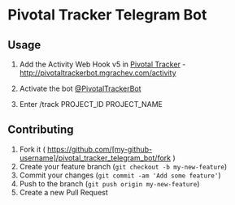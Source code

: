 # Pivotal Tracker Telegram Bot

## Usage

1. Add the Activity Web Hook v5 in [Pivotal Tracker](http://pivotaltracker.com) - http://pivotaltrackerbot.mgrachev.com/activity

2. Activate the bot [@PivotalTrackerBot](http://telegram.me/PivotalTrackerBot) 

3. Enter /track PROJECT_ID PROJECT_NAME

## Contributing

1. Fork it ( https://github.com/[my-github-username]/pivotal_tracker_telegram_bot/fork )
2. Create your feature branch (`git checkout -b my-new-feature`)
3. Commit your changes (`git commit -am 'Add some feature'`)
4. Push to the branch (`git push origin my-new-feature`)
5. Create a new Pull Request